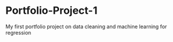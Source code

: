 # Portfolio-Project-1
My first portfolio project on data cleaning and machine learning for regression
